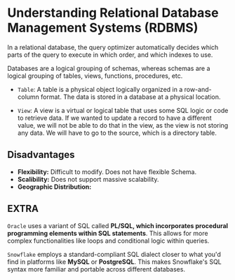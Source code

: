 # Understanding Relational Database Management Systems (RDBMS)

In a relational database, the query optimizer automatically decides which parts of the query to execute in which order, and which indexes to use.

Databases are a logical grouping of schemas, whereas schemas are a logical grouping of tables, views, functions, procedures, etc.

- `Table`: A table is a physical object logically organized in a row-and-column format. The data is stored in a database at a physical location.

- `View`: A view is a virtual or logical table that uses some SQL logic or code to retrieve data. If we wanted to update a record to have a different value, we will not be able to do that in the view, as the view is not storing any data. We will have to go to the source, which is a directory table.

## Disadvantages

- **Flexibility:** Difficult to modify. Does not have flexible Schema.
- **Scalibility:** Does not support massive scalability.
- **Geographic Distribution:**

## EXTRA

`Oracle` uses a variant of SQL called **PL/SQL, which incorporates procedural programming elements within SQL statements**. This allows for more complex functionalities like loops and conditional logic within queries.

`Snowflake` employs a standard-compliant SQL dialect closer to what you'd find in platforms like **MySQL** or **PostgreSQL**. This makes Snowflake's SQL syntax more familiar and portable across different databases.
